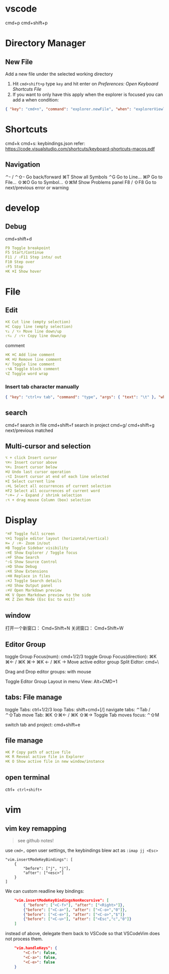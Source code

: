 # vscode
cmd+p
cmd+shift+p

# Directory Manager
## New File
Add a new file under the selected working directory
1. Hit `cmd+shift+p` type `key` and hit enter on *Preferences: Open Keyboard Shortcuts File*
2. If you want to only have this apply when the explorer is focused you can add a when condition:
```json
{ "key": "cmd+n", "command": "explorer.newFile", "when": "explorerViewletFocus" }
```

# Shortcuts
cmd+k cmd+s: keybindings.json
refer: https://code.visualstudio.com/shortcuts/keyboard-shortcuts-macos.pdf

## Navigation
⌃- / ⌃⇧- Go back/forward
⌘T Show all Symbols
⌃G Go to Line...
⌘P Go to File...
⇧⌘O Go to Symbol...
⇧⌘M Show Problems panel
F8 / ⇧F8 Go to next/previous error or warning

# develop

## Debug
cmd+shift+d
```yaml
F9 Toggle breakpoint
F5 Start/Continue
F11 / ⇧F11 Step into/ out
F10 Step over
⇧F5 Stop
⌘K ⌘I Show hover
```

# File 
## Edit
```yaml
⌘X Cut line (empty selection)
⌘C Copy line (empty selection)
⌥↓ / ⌥↑ Move line down/up
⇧⌥↓ / ⇧⌥↑ Copy line down/up
```
comment
```yaml
⌘K ⌘C Add line comment
⌘K ⌘U Remove line comment
⌘/ Toggle line comment
⇧⌥A Toggle block comment
⌥Z Toggle word wrap
```

### Insert tab character manually
```json
{ "key": "ctrl+v tab", "command": "type", "args": { "text": "\t" }, "when": "editorTextFocus" }
```


## search
cmd+f   search in file
cmd+shift+f search in project
cmd+g/ cmd+shift+g  next/previous matched

## Multi-cursor and selection
```yaml
⌥ + click Insert cursor
⌥⌘↑ Insert cursor above
⌥⌘↓ Insert cursor below
⌘U Undo last cursor operation
⇧⌥I Insert cursor at end of each line selected
⌘I Select current line
⇧⌘L Select all occurrences of current selection
⌘F2 Select all occurrences of current word
⌃⇧⌘→ / ← Expand / shrink selection
⇧⌥ + drag mouse Column (box) selection
```

# Display
```yaml
⌃⌘F Toggle full screen
⌥⌘1 Toggle editor layout (horizontal/vertical)
⌘= / ⇧⌘- Zoom in/out
⌘B Toggle Sidebar visibility
⇧⌘E Show Explorer / Toggle focus
⇧⌘F Show Search
⌃⇧G Show Source Control
⇧⌘D Show Debug
⇧⌘X Show Extensions
⇧⌘H Replace in files
⇧⌘J Toggle Search details
⇧⌘U Show Output panel
⇧⌘V Open Markdown preview
⌘K V Open Markdown preview to the side
⌘K Z Zen Mode (Esc Esc to exit)
```

## window
打开一个新窗口： Cmd+Shift+N
关闭窗口： Cmd+Shift+W

## Editor Group
toggle Group Focus(num): cmd+1/2/3
toggle Group Focus(direction): ⌘K ⌘← / ⌘K ⌘→ 
⌘K ← / ⌘K → Move active editor group
Split Eidtor: cmd+\

Drag and Drop editor groups: with mouse

Toggle Editor Group Layout in menu View: Alt+CMD+1

## tabs: File manage
toggle Tabs: ctrl+1/2/3
loop   Tabs: shift+cmd+[/]
navigate tabs: ⌃Tab / ⌃⇧Tab 
move Tab: ⌘K ⇧⌘← / ⌘K ⇧⌘→ 
Toggle Tab moves focus: ⌃⇧M 

switch tab and project: cmd+shift+e

## file manage
```yaml
⌘K P Copy path of active file
⌘K R Reveal active file in Explorer
⌘K O Show active file in new window/instance
```


## open terminal
ctrl+`
ctrl+shift+`

# vim
## vim key remapping
> see github notes!

use `cmd+,` open user settings, the keybindings blew act as `:imap jj <Esc>` 

    "vim.insertModeKeyBindings": [
        {
            "before": ["j", "j"],
            "after": ["<esc>"]
        }
    ]

We can custom readline key bindings:
```json
    "vim.insertModeKeyBindingsNonRecursive": [
        { "before": ["<C-f>"], "after": ["<Right>"]},
        {"before": ["<C-a>"], "after": ["<C-o>","0"]},
        {"before": ["<C-e>"], "after": ["<C-o>","$"]}
        {"before": ["<C-u>"], "after": ["<Esc","c","0"]}
    ]
```
instead of above,  delegate them back to VSCode so that VSCodeVim does not process them.
```json
    "vim.handleKeys": {
        "<C-f>": false,
        "<C-a>": false,
        "<C-e>": false
    }
```